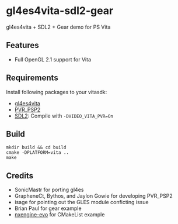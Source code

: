 # gl4es4vita-sdl2-gear

gl4es4vita + SDL2 + Gear demo for PS Vita

## Features

- Full OpenGL 2.1 support for Vita

## Requirements

Install following packages to your vitasdk:

- [gl4es4vita](https://github.com/kaaass/gl4es4vita)
- [PVR_PSP2](https://github.com/GrapheneCt/PVR_PSP2)
- [SDL2](https://www.libsdl.org/download-2.0.php): Compile with `-DVIDEO_VITA_PVR=On`

## Build

```shell
mkdir build && cd build
cmake -DPLATFORM=vita ..
make
```

## Credits

- SonicMastr for porting gl4es
- GrapheneCt, Bythos, and Jaylon Gowie for developing PVR_PSP2
- isage for pointing out the GLES module conficting issue
- Brian Paul for gear example
- [nxengine-evo](https://github.com/nxengine/nxengine-evo) for CMakeList example
